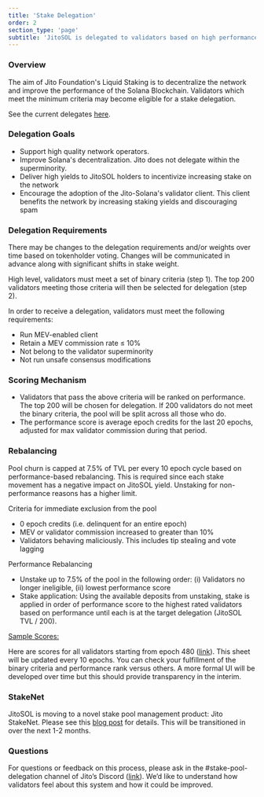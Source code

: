 ```yaml
---
title: 'Stake Delegation'
order: 2
section_type: 'page'
subtitle: 'JitoSOL is delegated to validators based on high performance and network resiliency'
---
```



### Overview

The aim of Jito Foundation's Liquid Staking is to decentralize the network and improve the performance of the Solana Blockchain. Validators which meet the minimum criteria may become eligible for a stake delegation.

See the current delegates [here](https://www.jito.network/stakepool/Jito4APyf642JPZPx3hGc6WWJ8zPKtRbRs4P815Awbb/).

### Delegation Goals
- Support high quality network operators.
- Improve Solana's decentralization. Jito does not delegate within the superminority.
- Deliver high yields to JitoSOL holders to incentivize increasing stake on the network
- Encourage the adoption of the Jito-Solana's validator client. This client benefits the network by increasing staking yields and discouraging spam

### Delegation Requirements

There may be changes to the delegation requirements and/or weights over time based on tokenholder voting. Changes will be communicated in advance along with significant shifts in stake weight.

High level, validators must meet a set of binary criteria (step 1). The top 200 validators meeting those criteria will then be selected for delegation (step 2).

In order to receive a delegation, validators must meet the following requirements: 

- Run MEV-enabled client
- Retain a MEV commission rate ≤ 10%
- Not belong to the validator superminority
- Not run unsafe consensus modifications

### Scoring Mechanism
- Validators that pass the above criteria will be ranked on performance. The top 200 will be chosen for delegation. If 200 validators do not meet the binary criteria, the pool will be split across all those who do.
- The performance score is average epoch credits for the last 20 epochs, adjusted for max validator commission during that period.

### Rebalancing

Pool churn is capped at 7.5% of TVL per every 10 epoch cycle based on performance-based rebalancing. This is required since each stake movement has a negative impact on JitoSOL yield. Unstaking for non-performance reasons has a higher limit.

Criteria for immediate exclusion from the pool

- 0 epoch credits (i.e. delinquent for an entire epoch)
- MEV or validator commission increased to greater than 10%
- Validators behaving maliciously. This includes tip stealing and vote lagging

Performance Rebalancing

- Unstake up to 7.5% of the pool in the following order: (i) Validators no longer ineligible, (ii) lowest performance score
- Stake application: Using the available deposits from unstaking, stake is applied in order of performance score to the highest rated validators based on performance until each is at the target delegation (JitoSOL TVL / 200).

<u>Sample Scores:</u>

Here are scores for all validators starting from epoch 480 ([<u>link</u>](https://docs.google.com/spreadsheets/d/1EIqeYB323f2JppzB49bZlEg0XfjfH02882GNMKgcEKA/edit?usp=sharing)). This sheet will be updated every 10 epochs. You can check your fulfillment of the binary criteria and performance rank versus others. A more formal UI will be developed over time but this should provide transparency in the interim.

### StakeNet

JitoSOL is moving to a novel stake pool management product: Jito StakeNet. Please see this [blog post](https://www.jito.network/blog/a-deep-dive-into-stakenet/) for details. This will be transitioned in over the next 1-2 months.

### Questions

For questions or feedback on this process, please ask in the #stake-pool-delegation channel of Jito’s Discord ([<u>link</u>](https://discord.gg/jito)). We’d like to understand how validators feel about this system and how it could be improved.


